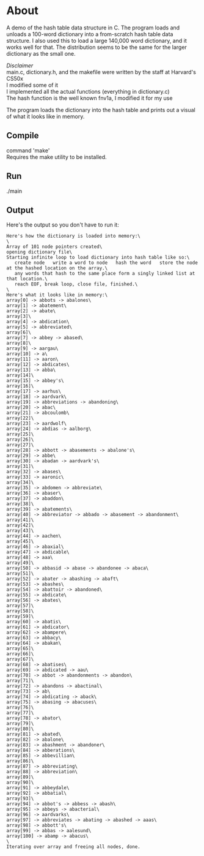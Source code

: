 # About
A demo of the hash table data structure in C. The program loads and unloads a 100-word dictionary into a from-scratch hash table data structure.
I also used this to load a large 140,000 word dictionary, and it works well for that. The distribution seems to be the same for the larger dictionary as the small one.

*Disclaimer*\
main.c, dictionary.h, and the makefile were written by the staff at Harvard's CS50x\
I modified some of it\
I implemented all the actual functions (everything in dictionary.c)\
The hash function is the well known fnv1a, I modified it for my use

The program loads the dictionary into the hash table and prints out a visual of what it looks like in memory.

## Compile
command 'make'\
Requires the make utility to be installed.

## Run
./main

## Output
Here's the output so you don't have to run it:

```
Here's how the dictionary is loaded into memory:\
\
Array of 101 node pointers created\
opening dictionary file\
Starting infinite loop to load dictionary into hash table like so:\
   create node   write a word to node   hash the word   store the node at the hashed location on the array.\
   any words that hash to the same place form a singly linked list at that location.\
   reach EOF, break loop, close file, finished.\
\
Here's what it looks like in memory:\
array[0] -> abbots -> abalones\
array[1] -> abatement\
array[2] -> abate\
array[3]\
array[4] -> abdication\
array[5] -> abbreviated\
array[6]\
array[7] -> abbey -> abased\
array[8]\
array[9] -> aargau\
array[10] -> a\
array[11] -> aaron\
array[12] -> abdicates\
array[13] -> abba\
array[14]\
array[15] -> abbey's\
array[16]\
array[17] -> aarhus\
array[18] -> aardvark\
array[19] -> abbreviations -> abandoning\
array[20] -> abac\
array[21] -> abcoulomb\
array[22]\
array[23] -> aardwolf\
array[24] -> abdias -> aalborg\
array[25]\
array[26]\
array[27]\
array[28] -> abbott -> abasements -> abalone's\
array[29] -> abbe\
array[30] -> abadan -> aardvark's\
array[31]\
array[32] -> abases\
array[33] -> aaronic\
array[34]\
array[35] -> abdomen -> abbreviate\
array[36] -> abaser\
array[37] -> abaddon\
array[38]\
array[39] -> abatements\
array[40] -> abbreviator -> abbado -> abasement -> abandonment\
array[41]\
array[42]\
array[43]\
array[44] -> aachen\
array[45]\
array[46] -> abaxial\
array[47] -> abdicable\
array[48] -> aaa\
array[49]\
array[50] -> abbasid -> abase -> abandonee -> abaca\
array[51]\
array[52] -> abater -> abashing -> abaft\
array[53] -> abashes\
array[54] -> abattoir -> abandoned\
array[55] -> abdicate\
array[56] -> abates\
array[57]\
array[58]\
array[59]\
array[60] -> abatis\
array[61] -> abdicator\
array[62] -> abampere\
array[63] -> abbacy\
array[64] -> abakan\
array[65]\
array[66]\
array[67]\
array[68] -> abatises\
array[69] -> abdicated -> aau\
array[70] -> abbot -> abandonments -> abandon\
array[71]\
array[72] -> abandons -> abactinal\
array[73] -> ab\
array[74] -> abdicating -> aback\
array[75] -> abasing -> abacuses\
array[76]\
array[77]\
array[78] -> abator\
array[79]\
array[80]\
array[81] -> abated\
array[82] -> abalone\
array[83] -> abashment -> abandoner\
array[84] -> abberations\
array[85] -> abbevillian\
array[86]\
array[87] -> abbreviating\
array[88] -> abbreviation\
array[89]\
array[90]\
array[91] -> abbeydale\
array[92] -> abbatial\
array[93]\
array[94] -> abbot's -> abbess -> abash\
array[95] -> abbeys -> abacterial\
array[96] -> aardvarks\
array[97] -> abbreviates -> abating -> abashed -> aaas\
array[98] -> abbott's\
array[99] -> abbas -> aalesund\
array[100] -> abamp -> abacus\
\
Iterating over array and freeing all nodes, done.
```
